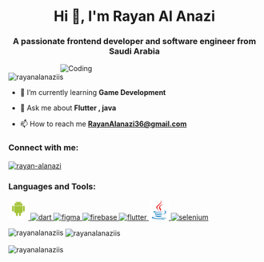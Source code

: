 <h1 align="center">Hi 👋, I'm Rayan Al Anazi</h1>
<h3 align="center">A passionate frontend developer and software engineer from Saudi Arabia</h3>
<img align="right" alt="Coding" width="400" src="https://cdn.dribbble.com/users/1162077/screenshots/3848914/programmer.gif">

<p align="left"> <img src="https://komarev.com/ghpvc/?username=rayanalanaziis&label=Profile%20views&color=0e75b6&style=flat" alt="rayanalanaziis" /> </p>

- 🌱 I’m currently learning **Game Development**

- 💬 Ask me about **Flutter , java**

- 📫 How to reach me **RayanAlanazi36@gmail.com**

<h3 align="left">Connect with me:</h3>
<p align="left">
<a href="https://linkedin.com/in/rayan-alanazi" target="blank"><img align="center" src="https://raw.githubusercontent.com/rahuldkjain/github-profile-readme-generator/master/src/images/icons/Social/linked-in-alt.svg" alt="rayan-alanazi" height="30" width="40" /></a>
</p>

<h3 align="left">Languages and Tools:</h3>
<p align="left"> <a href="https://developer.android.com" target="_blank" rel="noreferrer"> <img src="https://raw.githubusercontent.com/devicons/devicon/master/icons/android/android-original-wordmark.svg" alt="android" width="40" height="40"/> </a> <a href="https://dart.dev" target="_blank" rel="noreferrer"> <img src="https://www.vectorlogo.zone/logos/dartlang/dartlang-icon.svg" alt="dart" width="40" height="40"/> </a> <a href="https://www.figma.com/" target="_blank" rel="noreferrer"> <img src="https://www.vectorlogo.zone/logos/figma/figma-icon.svg" alt="figma" width="40" height="40"/> </a> <a href="https://firebase.google.com/" target="_blank" rel="noreferrer"> <img src="https://www.vectorlogo.zone/logos/firebase/firebase-icon.svg" alt="firebase" width="40" height="40"/> </a> <a href="https://flutter.dev" target="_blank" rel="noreferrer"> <img src="https://www.vectorlogo.zone/logos/flutterio/flutterio-icon.svg" alt="flutter" width="40" height="40"/> </a> <a href="https://www.java.com" target="_blank" rel="noreferrer"> <img src="https://raw.githubusercontent.com/devicons/devicon/master/icons/java/java-original.svg" alt="java" width="40" height="40"/> </a> <a href="https://www.selenium.dev" target="_blank" rel="noreferrer"> <img src="https://raw.githubusercontent.com/detain/svg-logos/780f25886640cef088af994181646db2f6b1a3f8/svg/selenium-logo.svg" alt="selenium" width="40" height="40"/> </a> </p>

<p><img align="left" src="https://github-readme-stats.vercel.app/api/top-langs?username=rayanalanaziis&show_icons=true&locale=en&layout=compact" alt="rayanalanaziis" /></p>

<p>&nbsp;<img align="center" src="https://github-readme-stats.vercel.app/api?username=rayanalanaziis&show_icons=true&locale=en" alt="rayanalanaziis" /></p>

<p><img align="center" src="https://github-readme-streak-stats.herokuapp.com/?user=rayanalanaziis&" alt="rayanalanaziis" /></p>
